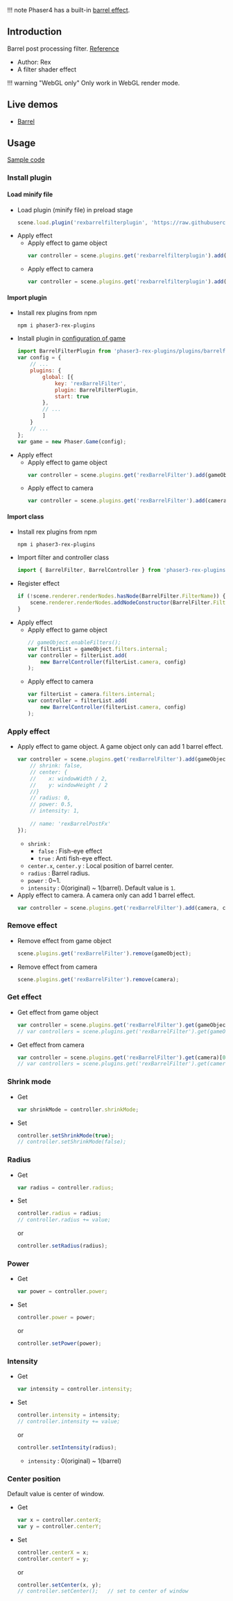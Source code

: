 !!! note
    Phaser4 has a built-in [barrel effect](shader-builtin.md#barrel).


## Introduction

Barrel post processing filter. [Reference](http://www.geeks3d.com/20140213/glsl-shader-library-fish-eye-and-dome-and-barrel-distortion-post-processing-filters/)

- Author: Rex
- A filter shader effect

!!! warning "WebGL only"
    Only work in WebGL render mode.

## Live demos

- [Barrel](https://codepen.io/rexrainbow/pen/OJmGGVB)

## Usage

[Sample code](https://github.com/rexrainbow/phaser3-rex-notes/tree/master/examples/shader-barrel)

### Install plugin

#### Load minify file

- Load plugin (minify file) in preload stage
    ```javascript
    scene.load.plugin('rexbarrelfilterplugin', 'https://raw.githubusercontent.com/rexrainbow/phaser3-rex-notes/master/dist/rexbarrelfilterplugin.min.js', true);
    ```
- Apply effect
    - Apply effect to game object
        ```javascript
        var controller = scene.plugins.get('rexbarrelfilterplugin').add(gameObject, config);
        ```
    - Apply effect to camera
        ```javascript
        var controller = scene.plugins.get('rexbarrelfilterplugin').add(camera, config);
        ```

#### Import plugin

- Install rex plugins from npm
    ```
    npm i phaser3-rex-plugins
    ```
- Install plugin in [configuration of game](game.md#configuration)
    ```javascript
    import BarrelFilterPlugin from 'phaser3-rex-plugins/plugins/barrelfilter-plugin.js';
    var config = {
        // ...
        plugins: {
            global: [{
                key: 'rexBarrelFilter',
                plugin: BarrelFilterPlugin,
                start: true
            },
            // ...
            ]
        }
        // ...
    };
    var game = new Phaser.Game(config);
    ```
- Apply effect
    - Apply effect to game object
        ```javascript
        var controller = scene.plugins.get('rexBarrelFilter').add(gameObject, config);
        ```
    - Apply effect to camera
        ```javascript
        var controller = scene.plugins.get('rexBarrelFilter').add(camera, config);
        ```

#### Import class

- Install rex plugins from npm
    ```
    npm i phaser3-rex-plugins
    ```
- Import filter and controller class
    ```javascript
    import { BarrelFilter, BarrelController } from 'phaser3-rex-plugins/plugins/barrelfilter.js';
- Register effect
    ```js
    if (!scene.renderer.renderNodes.hasNode(BarrelFilter.FilterName)) {
        scene.renderer.renderNodes.addNodeConstructor(BarrelFilter.FilterName, BarrelFilter);
    }
    ```
- Apply effect
    - Apply effect to game object
        ```javascript
        // gameObject.enableFilters();
        var filterList = gameObject.filters.internal;
        var controller = filterList.add(
            new BarrelController(filterList.camera, config)
        );
        ```
    - Apply effect to camera
        ```javascript
        var filterList = camera.filters.internal;
        var controller = filterList.add(
            new BarrelController(filterList.camera, config)
        );
        ```

### Apply effect

- Apply effect to game object. A game object only can add 1 barrel effect.
    ```javascript
    var controller = scene.plugins.get('rexBarrelFilter').add(gameObject, {
        // shrink: false,
        // center: {
        //    x: windowWidth / 2,
        //    y: windowHeight / 2
        //}
        // radius: 0,
        // power: 0.5,
        // intensity: 1,
        
        // name: 'rexBarrelPostFx'
    });
    ```
    - `shrink` : 
        - `false` : Fish-eye effect
        - `true` : Anti fish-eye effect.
    - `center.x`, `center.y` : Local position of barrel center.
    - `radius` : Barrel radius.
    - `power` : 0~1.
    - `intensity` : 0(original) ~ 1(barrel). Default value is `1`.
- Apply effect to camera. A camera only can add 1 barrel effect.
    ```javascript
    var controller = scene.plugins.get('rexBarrelFilter').add(camera, config);
    ```

### Remove effect

- Remove effect from game object
    ```javascript
    scene.plugins.get('rexBarrelFilter').remove(gameObject);
    ```
- Remove effect from camera
    ```javascript
    scene.plugins.get('rexBarrelFilter').remove(camera);
    ```

### Get effect

- Get effect from game object
    ```javascript
    var controller = scene.plugins.get('rexBarrelFilter').get(gameObject)[0];
    // var controllers = scene.plugins.get('rexBarrelFilter').get(gameObject);
    ```
- Get effect from camera
    ```javascript
    var controller = scene.plugins.get('rexBarrelFilter').get(camera)[0];
    // var controllers = scene.plugins.get('rexBarrelFilter').get(camera);
    ```

### Shrink mode

- Get
    ```javascript
    var shrinkMode = controller.shrinkMode;
    ```
- Set
    ```javascript
    controller.setShrinkMode(true);
    // controller.setShrinkMode(false);
    ```

### Radius

- Get
    ```javascript
    var radius = controller.radius;
    ```
- Set
    ```javascript
    controller.radius = radius;
    // controller.radius += value;
    ```
    or
    ```javascript
    controller.setRadius(radius);
    ```

### Power

- Get
    ```javascript
    var power = controller.power;
    ```
- Set
    ```javascript
    controller.power = power;
    ```
    or
    ```javascript
    controller.setPower(power);
    ```

### Intensity

- Get
    ```javascript
    var intensity = controller.intensity;
    ```
- Set
    ```javascript
    controller.intensity = intensity;
    // controller.intensity += value;
    ```
    or
    ```javascript
    controller.setIntensity(radius);
    ```
    - `intensity` : 0(original) ~ 1(barrel)

### Center position

Default value is center of window.

- Get
    ```javascript
    var x = controller.centerX;
    var y = controller.centerY;
    ```
- Set
    ```javascript
    controller.centerX = x;
    controller.centerY = y;
    ```
    or
    ```javascript
    controller.setCenter(x, y);
    // controller.setCenter();   // set to center of window
    ```